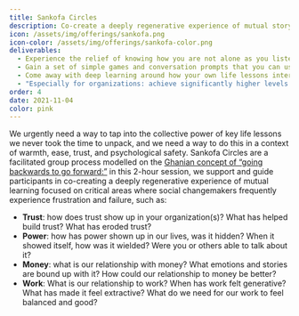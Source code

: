 ```yaml
---
title: Sankofa Circles
description: Co-create a deeply regenerative experience of mutual story-based learning
icon: /assets/img/offerings/sankofa.png
icon-color: /assets/img/offerings/sankofa-color.png
deliverables:
  - Experience the relief of knowing how you are not alone as you listen to others share their struggles and learnings.
  - Gain a set of simple games and conversation prompts that you can use to weave the practice of “looking forward to look back” into your personal and professional lives.
  - Come away with deep learning around how your own life lessons interweave with others’ experiences. 
  - "Especially for organizations: achieve significantly higher levels of embodied mutual trust in your team."
order: 4
date: 2021-11-04
color: pink
---
```


We urgently need a way to tap into the collective power of key life lessons we never took the time to unpack, and we need a way to do this in a context of warmth, ease, trust, and psychological safety. Sankofa Circles are a facilitated group process modelled on the [Ghanian concept of “going backwards to go forward:”](https://www.berea.edu/cgwc/the-power-of-sankofa/) in this 2-hour session, we support and guide participants in co-creating a deeply regenerative experience of mutual learning focused on critical areas where social changemakers frequently experience frustration and failure, such as: 

- **Trust**: how does trust show up in your organization(s)? What has helped build trust? What has eroded trust?
- **Power**: how has power shown up in our lives, was it hidden? When it showed itself, how was it wielded? Were you or others able to talk about it? 
- **Money**: what is our relationship with money? What emotions and stories are bound up with it? How could our relationship to money be better?
- **Work**: What is our relationship to work? When has work felt generative? What has made it feel extractive? What do we need for our work to feel balanced and good?
